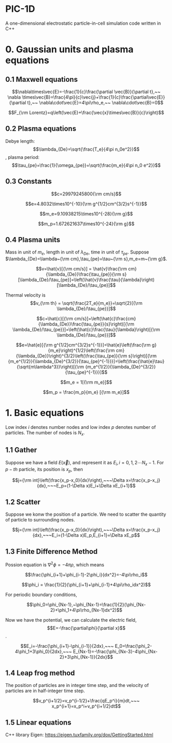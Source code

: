 # PIC-1D
A one-dimensional electrostatic particle-in-cell simulation code written in C++
# 0. Gaussian units and plasma equations
## 0.1 Maxwell equations

$$\nabla\times\vec{E}=-\frac{1}{c}\frac{\partial \vec{B}}{\partial t},~~ \nabla \times\vec{B}=\frac{4\pi}{c}\vec{j}+\frac{1}{c}\frac{\partial\vec{E}}{\partial t},~~ \nabla\cdot\vec{E}=4\pi\rho_e,~~ \nabla\cdot\vec{B}=0$$

$$F_{\rm Lorentz}=q\left(\vec{E}+\frac{\vec{x}\times\vec{B}}{c}\right)$$

## 0.2 Plasma equations

Debye length: $$\lambda_{De}=\sqrt{\frac{T_e}{4\pi n_0e^2}}$$, plasma period: $$\tau_{pe}=\frac{1}{\omega_{pe}}=\sqrt{\frac{m_e}{4\pi n_0 e^2}}$$

## 0.3 Constants
$$c=29979245800{\rm cm/s}$$

$$e=4.8032\times10^{-10}{\rm g^{1/2}cm^{3/2}s^{-1}}$$

$$m_e=9.10938215\times10^{-28}{\rm g}$$

$$m_p=1.672621637\times10^{-24}{\rm g}$$

## 0.4 Plasma units

Mass in unit of $m_e$, length in unit of $\lambda_{De}$, time in unit of $\tau_{pe}$. Suppose $\lambda_{De}=\lambda~{\rm cm},\tau_{pe}=\tau~{\rm s},m_e=m~{\rm g}$. 

$$v=\hat{v}[{\rm cm/s}] = \hat{v}\frac{\rm cm}{\lambda_{De}}\frac{\tau_{pe}}{\rm s}[\lambda_{De}/\tau_{pe}]=\left(\hat{v}\frac{\tau}{\lambda}\right)[\lambda_{De}/\tau_{pe}]$$

Thermal velocity is $$v_{\rm th}  = \sqrt{\frac{2T_e}{m_e}}=\sqrt{2}[{\rm \lambda_{De}/\tau_{pe}}]$$

$$c=\hat{c}[{\rm cm/s}]=\left(\hat{c}\frac{cm}{\lambda_{De}}\frac{\tau_{pe}}{s}\right)[{\rm \lambda_{De}/\tau_{pe}}]=\left(\hat{c}\frac{\tau}{\lambda}\right)[{\rm \lambda_{De}/\tau_{pe}}]$$

$$e=\hat{e}[{\rm g^{1/2}cm^{3/2}s^{-1}}]=\hat{e}\left(\frac{\rm g}{m_e}\right)^{1/2}\left(\frac{\rm cm}{\lambda_{De}}\right)^{3/2}\left(\frac{\tau_{pe}}{\rm s}\right)[{\rm {m_e^{1/2}}{\lambda_{De}^{3/2}}{\tau_{pe}^{-1}}}]=\left(\frac{\hat{e}\tau}{\sqrt{m\lambda^3}}\right)[{\rm {m_e^{1/2}}{\lambda_{De}^{3/2}}{\tau_{pe}^{-1}}}]$$

$$m_e = 1[{\rm m_e}]$$

$$m_p = \frac{m_p}{m_e} [{\rm m_e}]$$

# 1. Basic equations
Low index $i$ denotes number nodes and low index $p$ denotes number of particles. The number of nodes is $N_x$.
## 1.1 Gather
Suppose we have a field $E(\vec{x})$, and represent it as $E_i,i=0,1,2\cdots N_x-1$. For $p-th$ particle, its position is $x_p$, then

$$j={\rm int}\left(\frac{x_p-x_0}{dx}\right),~~~\Delta x=\frac{x_p-x_j}{dx},~~~E_p=(1-\Delta x)E_i+\Delta xE_{i+1}$$

## 1.2 Scatter
Suppose we konw the position of a particle. We need to scatter the quantity of particle to surrounding nodes.

$$j={\rm int}\left(\frac{x_p-x_0}{dx}\right),~~~\Delta x=\frac{x_p-x_j}{dx},~~~E_i=(1-\Delta x)E_p,E_{i+1}=\Delta xE_p$$

## 1.3 Finite Difference Method
Possion equation is $\nabla^2\phi=-4\pi\rho$, which means

$$\frac{\phi_{i+1}+\phi_{i-1}-2\phi_i}{dx^2}=-4\pi\rho_i$$

$$\phi_i = \frac{1}{2}(\phi_{i+1}+\phi_{i-1}+4\pi\rho_idx^2)$$

For periodic boundary conditions, 

$$\phi_0=\phi_{Nx-1},~\phi_{Nx-1}=\frac{1}{2}(\phi_{Nx-2}+\phi_1+4\pi\rho_{Nx-1}dx^2)$$

Now we have the potential, we can calculate the electric field, $$E=-\frac{\partial\phi}{\partial x}$$.

$$E_i=-\frac{\phi_{i+1}-\phi_{i-1}}{2dx},~~~ E_0=\frac{\phi_2-4\phi_1+3\phi_0}{2dx},~~~ E_{Nx-1}=-\frac{\phi_{Nx-3}-4\phi_{Nx-2}+3\phi_{Nx-1}}{2dx}$$

## 1.4 Leap frog method
The position of particles are in integer time step, and the velocity of particles are in half-integer time step.

$$v_p^{i+1/2}=v_p^{i-1/2}+\frac{qE_p^i}{m}dt,~~~ x_p^{i+1}=x_p^i+v_p^{i+1/2}dt$$

## 1.5 Linear equations
C++ library Eigen: https://eigen.tuxfamily.org/dox/GettingStarted.html

